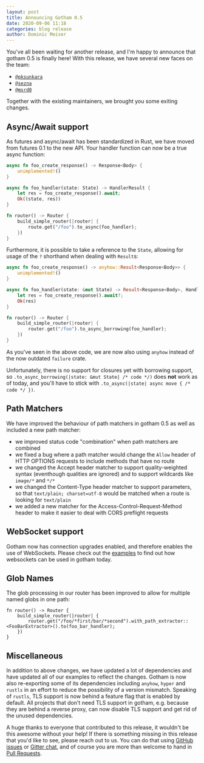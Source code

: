 ```yaml
---
layout: post
title: Announcing Gotham 0.5
date: 2020-09-06 11:18
categories: blog release
author: Dominic Meiser
---
```


You've all been waiting for another release, and I'm happy to announce that gotham 0.5 is finally here! With this release, we have several new faces on the team:

 - [`@pksunkara`](https://github.com/pksunkara)
 - [`@sezna`](https://github.com/sezna)
 - [`@msrd0`](https://github.com/msrd0)
 
Together with the existing maintainers, we brought you some exiting changes.

## Async/Await support

As futures and async/await has been standardized in Rust, we have moved from futures 0.1 to the new API. Your handler function can now be a true async function:

```rust
async fn foo_create_response() -> Response<Body> {
	unimplemented!()
}

async fn foo_handler(state: State) -> HandlerResult {
	let res = foo_create_response().await;
	Ok((state, res))
}

fn router() -> Router {
	build_simple_router(|router| {
		route.get("/foo").to_async(foo_handler);
	})
}
```

Furthermore, it is possible to take a reference to the `State`, allowing for usage of the `?` shorthand when dealing with `Result`s:

```rust
async fn foo_create_response() -> anyhow::Result<Response<Body>> {
	unimplemented!()
}

async fn foo_handler(state: &mut State) -> Result<Response<Body>, HandlerError> {
	let res = foo_create_response().await?;
	Ok(res)
}

fn router() -> Router {
	build_simple_router(|router| {
		router.get("/foo").to_async_borrowing(foo_handler);
	})
}
```

As you've seen in the above code, we are now also using `anyhow` instead of the now outdated `failure` crate.

Unfortunately, there is no support for closures yet with borrowing support, so `.to_async_borrowing(|state: &mut State| /* code */)` does **not** work as of today, and you'll have to stick with `.to_async(|state| async move { /* code */ })`.

## Path Matchers

We have improved the behaviour of path matchers in gotham 0.5 as well as included a new path matcher:

 - we improved status code "combination" when path matchers are combined
 - we fixed a bug where a path matcher would change the `Allow` header of HTTP OPTIONS requests to include methods that have no route
 - we changed the Accept header matcher to support quality-weighted syntax (eventhough qualities are ignored) and to support wildcards like `image/*` and `*/*`
 - we changed the Content-Type header matcher to support parameters, so that `text/plain; charset=utf-8` would be matched when a route is looking for `text/plain`
 - we added a new matcher for the Access-Control-Request-Method header to make it easier to deal with CORS preflight requests

## WebSocket support

Gotham now has connection upgrades enabled, and therefore enables the use of WebSockets. Please check out the [examples] to find out how websockets can be used in gotham today.

## Glob Names

The glob processing in our router has been improved to allow for multiple named globs in one path:

```
fn router() -> Router {
	build_simple_router(|router| {
		router.get("/foo/*first/bar/*second").with_path_extractor::<FooBarExtractor>().to(foo_bar_handler);
	})
}
```

## Miscellaneous

In addition to above changes, we have updated a lot of dependencies and have updated all of our examples to reflect the changes. Gotham is now also re-exporting some of its dependencies including `anyhow`, `hyper` and `rustls` in an effort to reduce the possibility of a version mismatch. Speaking of `rustls`, TLS support is now behind a feature flag that is enabled by default. All projects that don't need TLS support in gotham, e.g. because they are behind a reverse proxy, can now disable TLS support and get rid of the unused dependencies.

A huge thanks to everyone that contributed to this release, it wouldn't be this awesome without your help! If there is something missing in this release that you'd like to see, please reach out to us. You can do that using [GitHub issues][issues] or [Gitter chat][gitter], and of course you are more than welcome to hand in [Pull Requests][prs].

 [examples]: https://github.com/gotham-rs/gotham/tree/master/examples
 [issues]: https://github.com/gotham-rs/gotham/issues
 [prs]: https://github.com/gotham-rs/gotham/pulls
 [gitter]: https://gitter.im/gotham-rs/gotham
